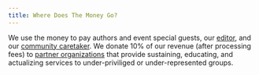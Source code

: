 ```yaml
---
title: Where Does The Money Go?
---
```

We use the money to pay authors and event special guests, our <a
href="http://twitter.com/kmanion">editor</a>, and our <a
href="http://twitter.com/zspencer">community caretaker</a>. We donate 10% of our
revenue (after processing fees) to [partner
organizations](https://docs.google.com/a/zincma.de/document/d/1Klu8wLu4ubZMpoIRXMwRoyzq40yLAZMwFeHvxFOKAM0/edit)
that provide sustaining, educating, and actualizing services to under-priviliged
or under-represented groups.
